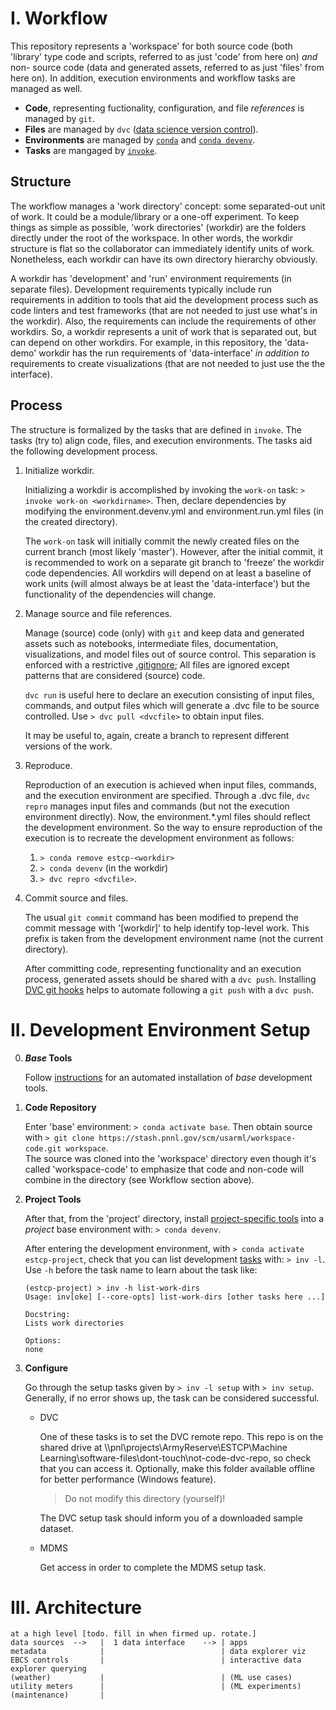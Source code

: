 # I. Workflow

This repository represents a 'workspace' for both source code (both 'library' type code and scripts, referred to as just 'code' from here on) _and_ non- source code (data and generated assets, referred to as just 'files' from here on).
In addition, execution environments and workflow tasks are managed as well.

* **Code**, representing fuctionality, configuration, and file _references_ is managed by `git`.
* **Files** are managed by `dvc` ([data science version control](http://dvc.org)).
* **Environments** are managed by [`conda`](https://docs.conda.io) and [`conda devenv`](https://conda-devenv.readthedocs.io).
* **Tasks** are mangaged by [`invoke`](http://docs.pyinvoke.org).

## Structure

The workflow manages a 'work directory' concept: some separated-out unit of work.
It could be a module/library or a one-off experiment.
To keep things as simple as possible, 'work directories' (workdir) are the folders directly under the root of the workspace.
In other words, the workdir structure is flat so the collaborator can immediately identify units of work.
Nonetheless, each workdir can have its own directory hierarchy obviously.

A workdir has 'development' and 'run' environment requirements (in separate files).
Development requirements typically include run requirements in addition to tools that aid the development process such as code linters and test frameworks (that are not needed to just use what's in the workdir).
Also, the requirements can include the requirements of other workdirs.
So, a workdir represents a unit of work that is separated out, but can depend on other workdirs.
For example, in this repository, the 'data-demo' workdir has the run requirements of 'data-interface' _in addition to_ requirements to create visualizations (that are not needed to just use the the interface).

## Process

The structure is formalized by the tasks that are defined in `invoke`.
The tasks (try to) align code, files, and execution environments.
The tasks aid the following development process.

1. Initialize workdir.

    Initializing a workdir is accomplished by invoking the `work-on` task: `> invoke work-on <workdirname>`.
    Then, declare dependencies by modifying the environment.devenv.yml and environment.run.yml files (in the created directory).

    The `work-on` task will initially commit the newly created files on the current branch (most likely 'master').
    However, after the initial commit, it is recommended to work on a separate git branch to 'freeze' the workdir code dependencies.
    All workdirs will depend on at least a baseline of work units (will almost always be at least the 'data-interface')
    but the functionality of the dependencies will change.

2. Manage source and file references.

    Manage (source) code (only) with `git` and keep data and generated assets such as notebooks, intermediate files, documentation, visualizations, and model files out of source control.
    This separation is enforced with a restrictive [.gitignore](.gitignore);
    All files are ignored except patterns that are considered (source) code.

    `dvc run` is useful here to declare an execution consisting of input files, commands, and output files which will generate a .dvc file to be source controlled.
    Use `> dvc pull <dvcfile>` to obtain input files.

    It may be useful to, again, create a branch to represent different versions of the work.

3. Reproduce.

    Reproduction of an execution is achieved when input files, commands, and the execution environment are specified.
    Through a .dvc file, `dvc repro` manages input files and commands (but not the execution environment directly).
    Now, the environment.*.yml files should reflect the development environment.
    So the way to ensure reproduction of the execution is to recreate the development environment as follows:
    1. `> conda remove estcp-<workdir>`
    2. `> conda devenv` (in the workdir)
    3. `> dvc repro <dvcfile>`.

4. Commit source and files.

    The usual `git commit` command has been modified to prepend the commit message with '[workdir]' to help identify top-level work.
    This prefix is taken from the development environment name (not the current directory).

    After committing code, representing functionality and an execution process, generated assets should be shared with a `dvc push`.
    Installing [DVC git hooks](https://dvc.org/doc/commands-reference/install) helps to automate following a `git push` with a `dvc push`.



# II. Development Environment Setup


0. **_Base_ Tools** 

    Follow [instructions](dev-bootstrap/readme.md) for an automated installation of _base_ development tools.

1. **Code Repository**

    Enter 'base' environment: `> conda activate base`.
    Then obtain source with
    `> git clone https://stash.pnnl.gov/scm/usarml/workspace-code.git workspace`.
    <br>
    The source was cloned into the 'workspace' directory even though it's called 'workspace-code' to emphasize that code and non-code will combine in the directory (see Workflow section above).

2. **Project Tools**

    After that, from the 'project' directory, install [project-specific tools](project/environment.run.yml) into a _project_ base environment with:
    `> conda devenv`.

    After entering the development environment, with `> conda activate estcp-project`, check that you can list development [tasks](project/estcp_project/tasks/tasks.py) with: `> inv -l`. 
    <br>
    Use `-h` before the task name to learn about the task like:
    ```
    (estcp-project) > inv -h list-work-dirs
    Usage: inv[oke] [--core-opts] list-work-dirs [other tasks here ...]

    Docstring:
    Lists work directories

    Options:
    none
    ```

3. **Configure**

    Go through the setup tasks given by `> inv -l setup` with `> inv setup`.
    Generally, if no error shows up, the task can be considered successful.

    * DVC

        One of these tasks is to set the DVC remote repo.
        This repo is on the shared drive at \\\pnl\projects\ArmyReserve\ESTCP\Machine Learning\software-files\dont-touch\not-code-dvc-repo, so check that you can access it.
        Optionally, make this folder available offline for better performance (Windows feature). <br>
        > Do not modify this directory (yourself)!

        The DVC setup task should inform you of a downloaded sample dataset.

    * MDMS

        Get access in order to complete the MDMS setup task.


# III. Architecture

    at a high level [todo. fill in when firmed up. rotate.]
    data sources  -->   |  1 data interface    --> | apps
    metadata            |                          | data explorer viz
    EBCS controls       |                          | interactive data explorer querying
    (weather)           |                          | (ML use cases)
    utility meters      |                          | (ML experiments)
    (maintenance)       |




<!--
use isse tracker on bitbucket?
-->
